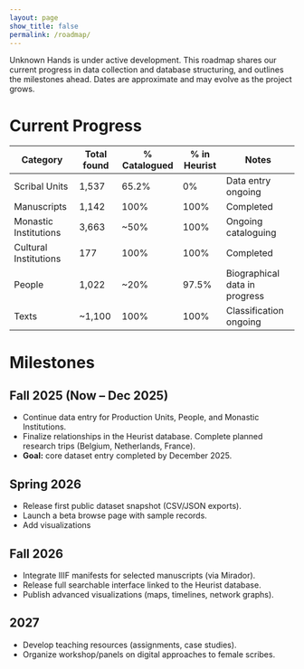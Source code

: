 ```yaml
---
layout: page
show_title: false
permalink: /roadmap/
---
```

 
Unknown Hands is under active development. This roadmap shares our current progress in data collection and database structuring, and outlines the milestones ahead. Dates are approximate and may evolve as the project grows.


# Current Progress

| Category              | Total found | % Catalogued | % in Heurist | Notes                          |
|-----------------------|-------------|--------------|--------------|--------------------------------|
| Scribal Units      | 1,537       | 65.2%        | 0%           | Data entry ongoing             |
| Manuscripts           | 1,142       | 100%         | 100%         | Completed                      |
| Monastic Institutions | 3,663       | ~50%         | 100%         | Ongoing cataloguing            |
| Cultural Institutions | 177         | 100%         | 100%         | Completed                      |
| People                | 1,022       | ~20%         | 97.5%        | Biographical data in progress  |
| Texts                 | ~1,100      | 100%         | 100%         | Classification ongoing         |

<div id="progress"></div>
<script src="https://cdn.plot.ly/plotly-latest.min.js"></script>
<script>
  const categories = [
    "Scribal Units",
    "Manuscripts",
    "Monastic Institutions",
    "Cultural Institutions",
    "People",
    "Texts"
  ];
  const completion = [65.2, 100, 50, 100, 20, 100];
  Plotly.newPlot("progress", [{
    x: completion,
    y: categories,
    type: "bar",
    orientation: "h",
    text: completion.map(p => p + "%"),
    textposition: "auto",
    marker: {color: "#444"}
  }], {
    title: "Cataloguing Progress by Category",
    xaxis: { title: "% Completed", range: [0,100] },
    margin: {l:200}
  });
</script>


# Milestones
## Fall 2025 (Now – Dec 2025)
  - Continue data entry for Production Units, People, and Monastic Institutions.
  - Finalize relationships in the Heurist database.
  Complete planned research trips (Belgium, Netherlands, France).
  - **Goal:** core dataset entry completed by December 2025.

## Spring 2026
  - Release first public dataset snapshot (CSV/JSON exports).
  - Launch a beta browse page with sample records.
  - Add visualizations

## Fall 2026
  - Integrate IIIF manifests for selected manuscripts (via Mirador).
  - Release full searchable interface linked to the Heurist database.
  - Publish advanced visualizations (maps, timelines, network graphs).

## 2027
  - Develop teaching resources (assignments, case studies).
  - Organize workshop/panels on digital approaches to female scribes.